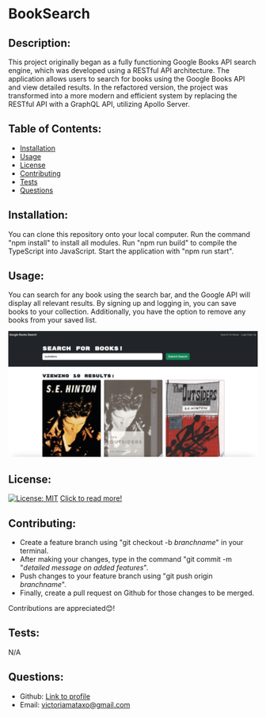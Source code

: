 # BookSearch

## Description:

This project originally began as a fully functioning Google Books API search engine, which was developed using a RESTful API architecture. The application allows users to search for books using the Google Books API and view detailed results. In the refactored version, the project was transformed into a more modern and efficient system by replacing the RESTful API with a GraphQL API, utilizing Apollo Server.

## Table of Contents:

- [Installation](#installation)
- [Usage](#usage)
- [License](#license)
- [Contributing](#contributing)
- [Tests](#tests)
- [Questions](#questions)

## Installation:

You can clone this repository onto your local computer. Run the command "npm install" to install all modules. Run "npm run build" to compile the TypeScript into JavaScript. Start the application with "npm run start".

## Usage:
You can search for any book using the search bar, and the Google API will display all relevant results. By signing up and logging in, you can save books to your collection. Additionally, you have the option to remove any books from your saved list.

![](./assets/screenshot.png)

## License:

[![License: MIT](https://img.shields.io/badge/License-MIT-yellow.svg)](https://opensource.org/licenses/MIT)
[Click to read more!](https://opensource.org/licenses/MIT)

## Contributing:

- Create a feature branch using "git checkout -b _branchname_" in your terminal.
- After making your changes, type in the command "git commit -m "_detailed message on added features_".
- Push changes to your feature branch using "git push origin _branchname_".
- Finally, create a pull request on Github for those changes to be merged.

Contributions are appreciated😊!

## Tests:

N/A

## Questions:

- Github: [Link to profile](https://github.com/victoriamata)
- Email: victoriamataxo@gmail.com